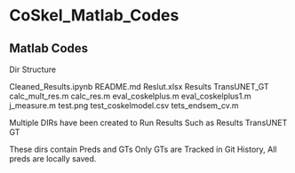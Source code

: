 # CoSkel_Matlab_Codes

## Matlab Codes

Dir Structure

Cleaned_Results.ipynb
README.md
Reslut.xlsx
Results
TransUNET_GT
calc_mult_res.m
calc_res.m
eval_coskelplus.m
eval_coskelplus1.m
j_measure.m
test.png
test_coskelmodel.csv
tets_endsem_cv.m

Multiple DIRs have been created to Run Results
Such as
Results
TransUNET GT

These dirs contain Preds and GTs Only GTs are Tracked in Git History, All preds are locally saved.
